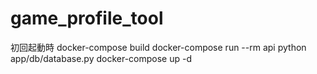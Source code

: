 # game_profile_tool


初回起動時
docker-compose build
docker-compose run --rm api python app/db/database.py
docker-compose up -d
